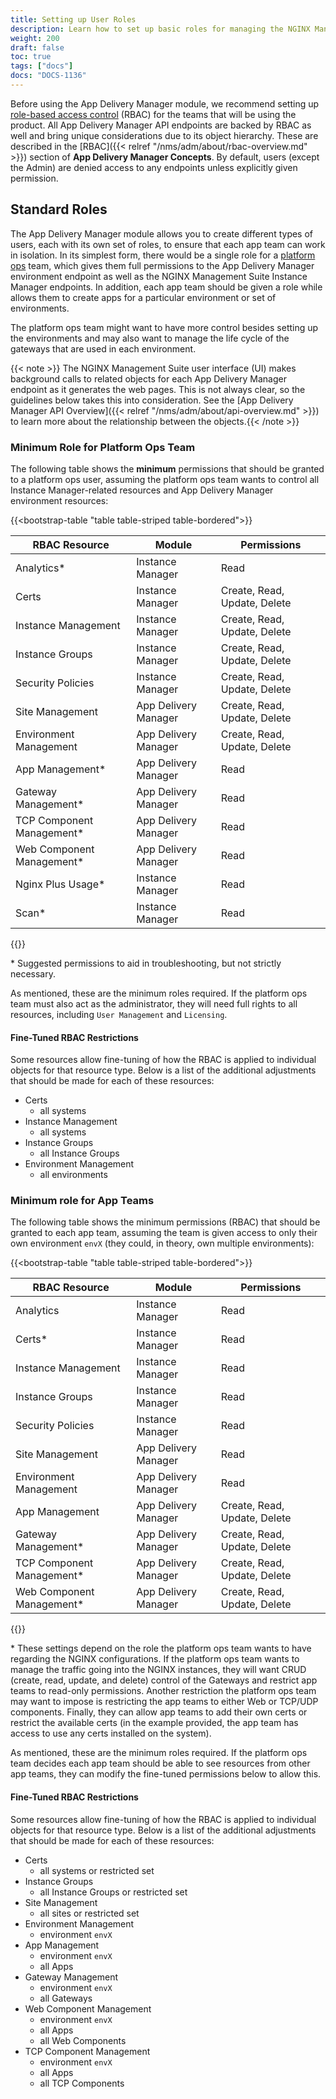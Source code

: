 ```yaml
---
title: Setting up User Roles
description: Learn how to set up basic roles for managing the NGINX Management Suite App Delivery Manager module.
weight: 200
draft: false
toc: true
tags: ["docs"]
docs: "DOCS-1136"
---
```


Before using the App Delivery Manager module, we recommend setting up [role-based access control](https://docs.nginx.com/nginx-management-suite/admin-guides/access-control/set-up-rbac) (RBAC) for the teams that will be using the product. All App Delivery Manager API endpoints are backed by RBAC as well and bring unique considerations due to its object hierarchy. These are described in the [RBAC]({{< relref "/nms/adm/about/rbac-overview.md" >}}) section of **App Delivery Manager Concepts**. By default, users (except the Admin) are denied access to any endpoints unless explicitly given permission.

## Standard Roles

The App Delivery Manager module allows you to create different types of users, each with its own set of roles, to ensure that each app team can work in isolation. In its simplest form, there would be a single role for a [platform ops](https://www.nginx.com/resources/glossary/what-is-platform-ops/) team, which gives them full permissions to the App Delivery Manager environment endpoint as well as the NGINX Management Suite Instance Manager endpoints. In addition, each app team should be given a role while allows them to create apps for a particular environment or set of environments.

The platform ops team might want to have more control besides setting up the environments and may also want to manage the life cycle of the gateways that are used in each environment.

{{< note >}}
The NGINX Management Suite user interface (UI) makes background calls to related objects for each App Delivery Manager endpoint as it generates the web pages. This is not always clear, so the guidelines below takes this into consideration. See the [App Delivery Manager API Overview]({{< relref "/nms/adm/about/api-overview.md" >}}) to learn more about the relationship between the objects.{{< /note >}}

### Minimum Role for Platform Ops Team

The following table shows the **minimum** permissions that should be granted to a platform ops user, assuming the platform ops team wants to control all Instance Manager-related resources and App Delivery Manager environment resources:

{{<bootstrap-table "table table-striped table-bordered">}}


| RBAC Resource             | Module | Permissions                  |
| ------------------------- | ------ | ---------------------------- |
| Analytics*                | Instance Manager    | Read                         |
| Certs                     | Instance Manager    | Create, Read, Update, Delete |
| Instance Management       | Instance Manager    | Create, Read, Update, Delete |
| Instance Groups           | Instance Manager    | Create, Read, Update, Delete |
| Security Policies         | Instance Manager    | Create, Read, Update, Delete |
| Site Management           | App Delivery Manager    | Create, Read, Update, Delete |
| Environment Management    | App Delivery Manager    | Create, Read, Update, Delete |
| App Management*           | App Delivery Manager    | Read                         |
| Gateway Management*       | App Delivery Manager    | Read                         |
| TCP Component Management* | App Delivery Manager    | Read                         |
| Web Component Management* | App Delivery Manager    | Read                         |
| Nginx Plus Usage*         | Instance Manager    | Read                         |
| Scan*                     | Instance Manager    | Read                         |
{{</bootstrap-table>}}

\* Suggested permissions to aid in troubleshooting, but not strictly necessary.

As mentioned, these are the minimum roles required. If the platform ops team must also act as the administrator, they will need full rights to all resources, including `User Management` and `Licensing`.

#### Fine-Tuned RBAC Restrictions

Some resources allow fine-tuning of how the RBAC is applied to individual objects for that resource type. Below is a list of the additional adjustments that should be made for each of these resources:

* Certs
  * all systems
* Instance Management
  * all systems
* Instance Groups
  * all Instance Groups
* Environment Management
  * all environments

### Minimum role for App Teams

The following table shows the minimum permissions (RBAC) that should be granted to each app team, assuming the team is given access to only their own environment `envX` (they could, in theory, own multiple environments):

{{<bootstrap-table "table table-striped table-bordered">}}


| RBAC Resource             | Module | Permissions                  |
| --------------------------- | -------- | ------------------------------ |
| Analytics                 | Instance Manager    | Read                         |
| Certs*                    | Instance Manager    | Read                         |
| Instance Management       | Instance Manager    | Read                         |
| Instance Groups           | Instance Manager    | Read                         |
| Security Policies         | Instance Manager    | Read                         |
| Site Management           | App Delivery Manager    | Read                         |
| Environment Management    | App Delivery Manager    | Read                         |
| App Management            | App Delivery Manager    | Create, Read, Update, Delete |
| Gateway Management*       | App Delivery Manager    | Create, Read, Update, Delete |
| TCP Component Management* | App Delivery Manager    | Create, Read, Update, Delete |
| Web Component Management* | App Delivery Manager    | Create, Read, Update, Delete |

{{</bootstrap-table>}}

\* These settings depend on the role the platform ops team wants to have regarding the NGINX configurations. If the platform ops team wants to manage the traffic going into the NGINX instances, they will want CRUD (create, read, update, and delete) control of the Gateways and restrict app teams to read-only permissions. Another restriction the platform ops team may want to impose is restricting the app teams to either Web or TCP/UDP components. Finally, they can allow app teams to add their own certs or restrict the available certs (in the example provided, the app team has access to use any certs installed on the system).

As mentioned, these are the minimum roles required. If the platform ops team decides each app team should be able to see resources from other app teams, they can modify the fine-tuned permissions below to allow this.

#### Fine-Tuned RBAC Restrictions

Some resources allow fine-tuning of how the RBAC is applied to individual objects for that resource type. Below is a list of the additional adjustments that should be made for each of these resources:

* Certs
  * all systems or restricted set
* Instance Groups
  * all Instance Groups or restricted set
* Site Management
  * all sites or restricted set
* Environment Management
  * environment `envX`
* App Management
  * environment `envX`
  * all Apps
* Gateway Management
  * environment `envX`
  * all Gateways
* Web Component Management
  * environment `envX`
  * all Apps
  * all Web Components
* TCP Component Management
  * environment `envX`
  * all Apps
  * all TCP Components
